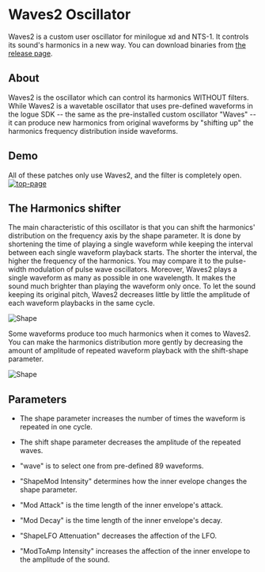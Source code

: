 # Waves2 Oscillator

Waves2 is a custom user oscillator for minilogue xd and NTS-1.
It controls its sound's harmonics in a new way. 
You can download binaries from [the release page](https://github.com/boochow/waves2/releases).

## About

Waves2 is the oscillator which can control its harmonics WITHOUT filters. 
While Waves2 is a wavetable oscillator that uses pre-defined waveforms in the logue SDK -- the same as the pre-installed custom oscillator "Waves" --  it can produce new harmonics from original waveforms by "shifting up" the harmonics frequency distribution inside waveforms. 

## Demo

All of these patches only use Waves2, and the filter is completely open.
[![top-page](http://img.youtube.com/vi/EVoXINcKjwU/0.jpg)](https://youtu.be/EVoXINcKjwU)

## The Harmonics shifter

The main characteristic of this oscillator is that you can shift the harmonics' distribution on the frequency axis by the shape parameter. It is done by shortening the time of playing a single waveform while keeping the interval between each single waveform playback starts. The shorter the interval, the higher the frequency of the harmonics. You may compare it to the pulse-width modulation of pulse wave oscillators.
Moreover, Waves2 plays a single waveform as many as possible in one wavelength. It makes the sound much brighter than playing the waveform only once. To let the sound keeping its original pitch, Waves2 decreases little by little the amplitude of each waveform playbacks in the same cycle.

![Shape](https://raw.githubusercontent.com/boochow/Waves2/images/waves2.gif)

Some waveforms produce too much harmonics when it comes to Waves2. You can make the harmonics distribution more gently by decreasing the amount of amplitude of repeated waveform playback with the shift-shape parameter.

![Shape](https://raw.githubusercontent.com/boochow/Waves2/images/waves2-alt.gif)

## Parameters

- The shape parameter increases the number of times the waveform is repeated in one cycle.

- The shift shape parameter decreases the amplitude of the repeated waves.

- "wave" is to select one from pre-defined 89 waveforms.

- "ShapeMod Intensity" determines how the inner evelope changes the shape parameter.

- "Mod Attack" is the time length of the inner envelope's attack.

- "Mod Decay" is the time length of the inner envelope's decay.

- "ShapeLFO Attenuation" decreases the affection of the LFO.

- "ModToAmp Intensity" increases the affection of the inner envelope to the amplitude of the sound.


